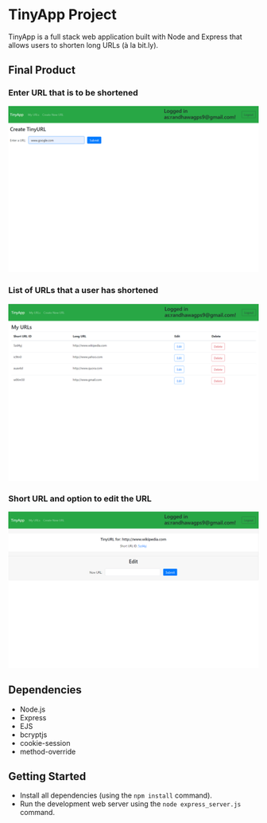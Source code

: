 # TinyApp Project

TinyApp is a full stack web application built with Node and Express that allows users to shorten long URLs (à la bit.ly).

## Final Product

### Enter URL that is to be shortened

!["Enter URL that is to be shortened"](https://github.com/GurpreetRandhawa/tinyapp/blob/main/docs/urlNew.png?raw=true)

### List of URLs that a user has shortened

!["List of URLs that a user has shortened"](https://github.com/GurpreetRandhawa/tinyapp/blob/main/docs/urlIndex.png?raw=true)

### Short URL and option to edit the URL

!["Short URL and option to edit the URL"](https://github.com/GurpreetRandhawa/tinyapp/blob/main/docs/urlShow.png?raw=true)

## Dependencies

- Node.js
- Express
- EJS
- bcryptjs
- cookie-session
- method-override

## Getting Started

- Install all dependencies (using the `npm install` command).
- Run the development web server using the `node express_server.js` command.
